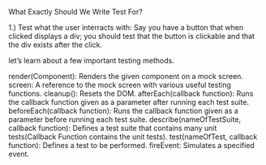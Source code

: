 What Exactly Should We Write Test For?

1.) Test what the user interracts with: Say you have a button that when clicked
displays a div; you should test that the button is clickable and that the div
exists after the click.

let’s learn about a few important testing methods.

render(Component): Renders the given component on a mock screen. screen: A
reference to the mock screen with various useful testing functions. cleanup():
Resets the DOM. afterEach(callback function): Runs the callback function given
as a parameter after running each test suite. beforeEach(callback function):
Runs the callback function given as a parameter before running each test suite.
describe(nameOfTestSuite, callback function): Defines a test suite that contains
many unit tests(Callback Function contains the unit tests). test(nameOfTest,
callback function): Defines a test to be performed. fireEvent: Simulates a
specified event.
